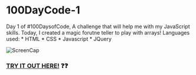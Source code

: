 # 100DayCode-1
Day 1 of #100DaysofCode, A challenge that will help me with my JavaScript skills.
Today, I created a magic forutne teller to play with arrays!
Languages used:
	* HTML
	* CSS
	* Javascript
	* JQuery

![ScreenCap](https://github.com/{RachelGWebDev}/{100DayCode-1}/raw/master/path/to/code100-day1.gif)

### [TRY IT OUT HERE!](https://codepen.io/Rachel--Greene/pen/Paeraa) :question::question:
